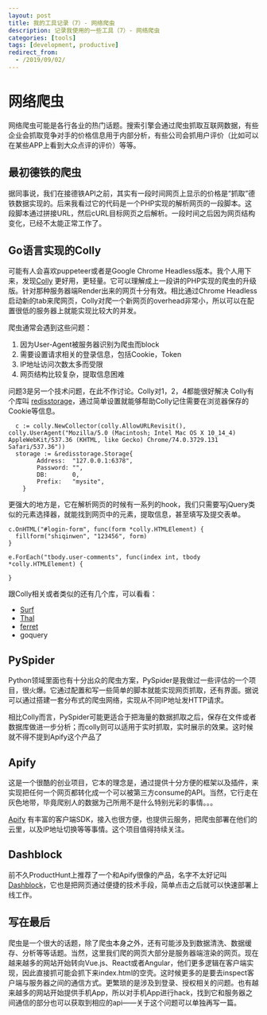 ```yaml
---
layout: post
title: 我的工具记录（7）- 网络爬虫
description: 记录我使用的一些工具（7）- 网络爬虫
categories: [tools]
tags: [development, productive]
redirect_from:
  - /2019/09/02/
---
```


# 网络爬虫

网络爬虫可能是各行各业的热门话题。搜索引擎会通过爬虫抓取互联网数据，有些企业会抓取竞争对手的价格信息用于内部分析，有些公司会抓用户评价（比如可以在某些APP上看到大众点评的评价）等等。

## 最初德铁的爬虫

据同事说，我们在接德铁API之前，其实有一段时间网页上显示的价格是“抓取”德铁数据实现的。后来我看过它的代码是一个PHP实现的解析网页的一段脚本。这段脚本通过拼接URL，然后cURL目标网页之后解析。一段时间之后因为网页结构变化，已经不太能正常工作了。

## Go语言实现的Colly

可能有人会喜欢puppeteer或者是Google Chrome Headless版本。我个人用下来，发现[Colly](http://go-colly.org/docs/introduction/install/) 更好用，更轻量。它可以理解成上一段讲的PHP实现的爬虫的升级版。针对那种服务器端Render出来的网页十分有效。相比通过Chrome Headless启动新的tab来爬网页，Colly对爬一个新网页的overhead非常小，所以可以在配置很低的服务器上就能实现比较大的并发。

爬虫通常会遇到这些问题：
1. 因为User-Agent被服务器识别为爬虫而block
2. 需要设置请求相关的登录信息，包括Cookie，Token
3. IP地址访问次数太多而受限
4. 网页结构比较复杂，提取信息困难

问题3是另一个技术问题，在此不作讨论。Colly对1，2，4都能很好解决
Colly有个库叫 [redisstorage](github.com/gocolly/redisstorage)，通过简单设置就能够帮助Colly记住需要在浏览器保存的Cookie等信息。

```golang
  c := colly.NewCollector(colly.AllowURLRevisit(), colly.UserAgent("Mozilla/5.0 (Macintosh; Intel Mac OS X 10_14_4) AppleWebKit/537.36 (KHTML, like Gecko) Chrome/74.0.3729.131 Safari/537.36"))
  storage := &redisstorage.Storage{
		Address:  "127.0.0.1:6378",
		Password: "",
		DB:       0,
		Prefix:   "mysite",
	}
```

更强大的地方是，它在解析网页的时候有一系列的hook，我们只需要写jQuery类似的元素选择器，就能找到网页中的元素，提取信息，甚至填写及提交表单。

```golang
c.OnHTML("#login-form", func(form *colly.HTMLElement) { 
  fillform("shiqinwen", "123456", form)
}

e.ForEach("tbody.user-comments", func(index int, tbody *colly.HTMLElement) {

}
```

跟Colly相关或者类似的还有几个库，可以看看：

- [Surf](https://github.com/headzoo/surf)
- [Thal](https://github.com/emadehsan/thal)
- [ferret](https://github.com/MontFerret/ferret)
- goquery

## PySpider

Python领域里面也有十分出众的爬虫方案，PySpider是我做过一些评估的一个项目，很火爆。它通过配置和写一些简单的脚本就能实现网页抓取，还有界面。据说可以通过搭建一套分布式的爬虫网络，实现从不同IP地址发HTTP请求。

相比Colly而言，PySpider可能更适合于把海量的数据抓取之后，保存在文件或者数据库做进一步分析；而colly则可以适用于实时抓取，实时展示的效果。这时候就不得不提到Apify这个产品了

## Apify

这是一个很酷的创业项目，它本的理念是，通过提供十分方便的框架以及插件，来实现把任何一个网页都转化成一个可以被第三方consume的API。当然，它行走在灰色地带，毕竟爬别人的数据为己所用不是什么特别光彩的事情。。。

[Apify](apify.com) 有丰富的客户端SDK，接入也很方便，也提供云服务，把爬虫部署在他们的云里，以及IP地址切换等等事情。这个项目值得持续关注。

## Dashblock

前不久ProductHunt上推荐了一个和Apify很像的产品，名字不太好记叫 [Dashblock](https://www.producthunt.com/posts/dashblock)，它也是把网页通过便捷的技术手段，简单点击之后就可以快速部署上线工作。

## 写在最后

爬虫是一个很大的话题，除了爬虫本身之外，还有可能涉及到数据清洗、数据缓存、分析等等话题。当然，这里我们爬的网页大部分是服务器端渲染的网页。现在越来越多的网站开始转向Vue.js、React或者Angular，他们更多逻辑在客户端实现，因此直接抓可能会抓下来index.html的空壳。这时候更多的是要去inspect客户端与服务器之间的通信方式。更繁琐的是涉及到登录、授权相关的问题。也有越来越多的网站开始提供手机App，所以对手机App进行hack，找到它和服务器之间通信的部分也可以获取到相应的api——关于这个问题可以单独再写一篇。


